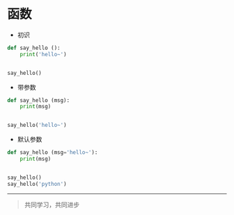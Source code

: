 # 函数

* 初识

```python
def say_hello ():
    print('hello~')


say_hello()
```

* 带参数

```python
def say_hello (msg):
    print(msg)


say_hello('hello~')
```

* 默认参数

```python
def say_hello (msg='hello~'):
    print(msg)


say_hello()
say_hello('python')
```
___
> 共同学习，共同进步